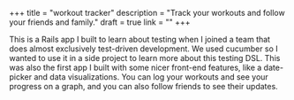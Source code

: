 +++
title = "workout tracker"
description = "Track your workouts and follow your friends and family."
draft = true
link = ""
+++

This is a Rails app I built to learn about testing when I joined a team that does almost exclusively test-driven development. We used cucumber so I wanted to use it in a side project to learn more about this testing DSL. This was also the first app I built with some nicer front-end features, like a date-picker and data visualizations. You can log your workouts and see your progress on a graph, and you can also follow friends to see their updates.
